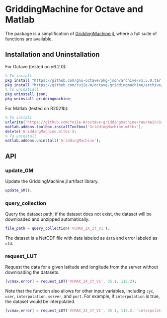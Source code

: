 # GriddingMachine for Octave and Matlab

The package is a simplification of [GriddingMachine.jl](https://github.com/CliMA/GriddingMachine.jl), where a full suite of functions are available.

## Installation and Uninstallation
For Octave (tested on v6.2.0):
```matlab
% To install
pkg install "https://github.com/gnu-octave/pkg-json/archive/v1.5.0.tar.gz";
pkg install "https://github.com/Yujie-W/octave-griddingmachine/archive/v0.1.1.tar.gz";
% To uninstiall
pkg uninstall json;
pkg uninstall griddingmachine;
```

For Matlab (tested on R2021b):
```matlab
% To install
urlwrite('https://github.com/Yujie-W/octave-griddingmachine/raw/main/GriddingMachine.mltbx', 'GriddingMachine.mltbx');
matlab.addons.toolbox.installToolbox('GriddingMachine.mltbx');
delete('GriddingMachine.mltbx');
% To uninstall
matlab.addons.uninstall('GriddingMachine');
```

## API
### update_GM
Update the GriddingMachine.jl artifact library.
```matlab
update_GM();
```

### query_collection
Query the dataset path; if the dataset does not exist, the dataset will be downloaded and unzipped automatically.
```matlab
file_path = query_collection('VCMAX_2X_1Y_V1');
```
The dataset is a NetCDF file with data labeled as `data` and error labeled as `std`.

### request_LUT
Request the data for a given latitude and longitude from the server without downloading the datasets.
```matlab
[vcmax,error] = request_LUT('VCMAX_2X_1Y_V1', 35.1, 115.2);
```
Note that the function also allows for other input variables, including `cyc`, `user`, `interpolation`, `server`, and `port`. For example, if `interpolation` is true, the dataset would be interpolated.
```matlab
[vcmax,error] = request_LUT('VCMAX_2X_1Y_V1', 35.1, 115.2, 'interpolation', true);
```
